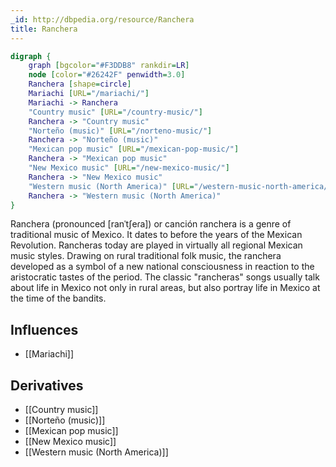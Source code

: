 ```yaml
---
_id: http://dbpedia.org/resource/Ranchera
title: Ranchera
---
```


```dot
digraph {
	graph [bgcolor="#F3DDB8" rankdir=LR]
	node [color="#26242F" penwidth=3.0]
	Ranchera [shape=circle]
	Mariachi [URL="/mariachi/"]
	Mariachi -> Ranchera
	"Country music" [URL="/country-music/"]
	Ranchera -> "Country music"
	"Norteño (music)" [URL="/norteno-music/"]
	Ranchera -> "Norteño (music)"
	"Mexican pop music" [URL="/mexican-pop-music/"]
	Ranchera -> "Mexican pop music"
	"New Mexico music" [URL="/new-mexico-music/"]
	Ranchera -> "New Mexico music"
	"Western music (North America)" [URL="/western-music-north-america/"]
	Ranchera -> "Western music (North America)"
}
```

Ranchera (pronounced [ranˈtʃeɾa]) or canción ranchera is a genre of traditional music of Mexico. It dates to before the years of the Mexican Revolution. Rancheras today are played in virtually all regional Mexican music styles. Drawing on rural traditional folk music, the ranchera developed as a symbol of a new national consciousness in reaction to the aristocratic tastes of the period. The classic "rancheras" songs usually talk about life in Mexico not only in rural areas, but also portray life in Mexico at the time of the bandits.

## Influences

- [[Mariachi]]

## Derivatives

- [[Country music]]
- [[Norteño (music)]]
- [[Mexican pop music]]
- [[New Mexico music]]
- [[Western music (North America)]]
